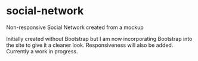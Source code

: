 # social-network
Non-responsive Social Network created from a mockup

Initially created without Bootstrap but I am now incorporating Bootstrap into the site to give it a cleaner look. Responsiveness will also be added. Currently a work in progress.
